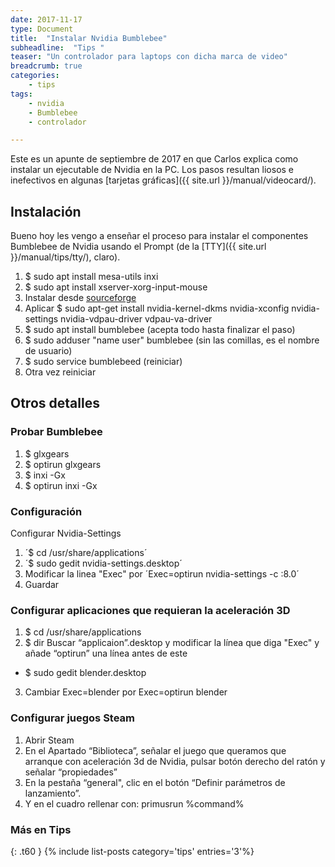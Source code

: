 ```yaml
---
date: 2017-11-17
type: Document
title:  "Instalar Nvidia Bumblebee"
subheadline:  "Tips "
teaser: "Un controlador para laptops con dicha marca de video"
breadcrumb: true
categories:
    - tips
tags:
    - nvidia
    - Bumblebee
    - controlador

---
```

Este es un apunte de septiembre de 2017 en que Carlos explica como instalar un ejecutable de Nvidia en la PC. Los pasos resultan liosos e inefectivos en algunas [tarjetas gráficas]({{ site.url }}/manual/videocard/).

## Instalación
Bueno hoy les vengo a enseñar el proceso para instalar el componentes Bumblebee de Nvidia usando el Prompt (de la [TTY]({{ site.url }}/manual/tips/tty/), claro).

1. $ sudo apt install mesa-utils inxi
2. $ sudo apt install xserver-xorg-input-mouse
3. Instalar desde [sourceforge](https://sourceforge.net/projects/virtualgl/files/2.5.2/virtualgl_2.5.2_amd64.deb/download)
4. Aplicar $ sudo apt-get install nvidia-kernel-dkms nvidia-xconfig nvidia-settings nvidia-vdpau-driver vdpau-va-driver
5. $ sudo apt install bumblebee (acepta todo hasta finalizar el paso)
6. $ sudo adduser "name user" bumblebee (sin las comillas, es el nombre de usuario)
7. $ sudo service bumblebeed (reiniciar)
8. Otra vez reiniciar


## Otros detalles
### Probar Bumblebee
1. $ glxgears
2. $ optirun glxgears
3. $ inxi -Gx
4. $ optirun inxi -Gx

### Configuración
Configurar Nvidia-Settings
1. ´$ cd /usr/share/applications´
2. ´$ sudo gedit nvidia-settings.desktop´
3. Modificar la linea "Exec" por ´Exec=optirun nvidia-settings -c :8.0´
4. Guardar

### Configurar aplicaciones que requieran la aceleración 3D
1. $ cd /usr/share/applications
2. $ dir
Buscar “applicaion”.desktop y modificar la línea que diga "Exec" y añade “optirun” una línea antes de este
  - $ sudo gedit blender.desktop
3. Cambiar Exec=blender por Exec=optirun blender

### Configurar juegos Steam
1. Abrir Steam
2. En el Apartado “Biblioteca”, señalar el juego que queramos que arranque con aceleración 3d de Nvidia, pulsar botón derecho del ratón y señalar “propiedades”
3. En la pestaña “general", clic en el botón “Definir parámetros de lanzamiento”.
4. Y en el cuadro rellenar con: primusrun %command%

### Más en Tips
{: .t60 }
{% include list-posts category='tips' entries='3'%}
